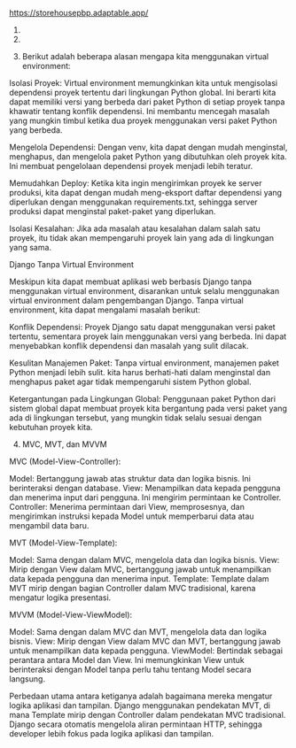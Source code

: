 https://storehousepbp.adaptable.app/

1.

2.

3. Berikut adalah beberapa alasan mengapa kita menggunakan virtual environment:

Isolasi Proyek: Virtual environment memungkinkan kita untuk mengisolasi dependensi proyek tertentu dari lingkungan Python global. Ini berarti kita dapat memiliki versi yang berbeda dari paket Python di setiap proyek tanpa khawatir tentang konflik dependensi. Ini membantu mencegah masalah yang mungkin timbul ketika dua proyek menggunakan versi paket Python yang berbeda.

Mengelola Dependensi: Dengan venv, kita dapat dengan mudah menginstal, menghapus, dan mengelola paket Python yang dibutuhkan oleh proyek kita. Ini membuat pengelolaan dependensi proyek menjadi lebih teratur.

Memudahkan Deploy: Ketika kita ingin mengirimkan proyek ke server produksi, kita dapat dengan mudah meng-eksport daftar dependensi yang diperlukan dengan menggunakan requirements.txt, sehingga server produksi dapat menginstal paket-paket yang diperlukan.

Isolasi Kesalahan: Jika ada masalah atau kesalahan dalam salah satu proyek, itu tidak akan mempengaruhi proyek lain yang ada di lingkungan yang sama.

Django Tanpa Virtual Environment

Meskipun kita dapat membuat aplikasi web berbasis Django tanpa menggunakan virtual environment, disarankan untuk selalu menggunakan virtual environment dalam pengembangan Django. Tanpa virtual environment, kita dapat mengalami masalah berikut:

Konflik Dependensi: Proyek Django satu dapat menggunakan versi paket tertentu, sementara proyek lain menggunakan versi yang berbeda. Ini dapat menyebabkan konflik dependensi dan masalah yang sulit dilacak.

Kesulitan Manajemen Paket: Tanpa virtual environment, manajemen paket Python menjadi lebih sulit. kita harus berhati-hati dalam menginstal dan menghapus paket agar tidak mempengaruhi sistem Python global.

Ketergantungan pada Lingkungan Global: Penggunaan paket Python dari sistem global dapat membuat proyek kita bergantung pada versi paket yang ada di lingkungan tersebut, yang mungkin tidak selalu sesuai dengan kebutuhan proyek kita.

4. MVC, MVT, dan MVVM

MVC (Model-View-Controller):

Model: Bertanggung jawab atas struktur data dan logika bisnis. Ini berinteraksi dengan database.
View: Menampilkan data kepada pengguna dan menerima input dari pengguna. Ini mengirim permintaan ke Controller.
Controller: Menerima permintaan dari View, memprosesnya, dan mengirimkan instruksi kepada Model untuk memperbarui data atau mengambil data baru.

MVT (Model-View-Template):

Model: Sama dengan dalam MVC, mengelola data dan logika bisnis.
View: Mirip dengan View dalam MVC, bertanggung jawab untuk menampilkan data kepada pengguna dan menerima input.
Template: Template dalam MVT mirip dengan bagian Controller dalam MVC tradisional, karena mengatur logika presentasi.

MVVM (Model-View-ViewModel):

Model: Sama dengan dalam MVC dan MVT, mengelola data dan logika bisnis.
View: Mirip dengan View dalam MVC dan MVT, bertanggung jawab untuk menampilkan data kepada pengguna.
ViewModel: Bertindak sebagai perantara antara Model dan View. Ini memungkinkan View untuk berinteraksi dengan Model tanpa perlu tahu tentang Model secara langsung.

Perbedaan utama antara ketiganya adalah bagaimana mereka mengatur logika aplikasi dan tampilan. Django menggunakan pendekatan MVT, di mana Template mirip dengan Controller dalam pendekatan MVC tradisional. Django secara otomatis mengelola aliran permintaan HTTP, sehingga developer lebih fokus pada logika aplikasi dan tampilan.
